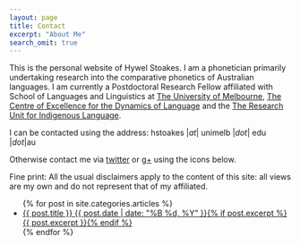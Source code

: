 ```yaml
---
layout: page
title: Contact
excerpt: "About Me"
search_omit: true
---
```

This is the personal website of Hywel Stoakes. I am a phonetician primarily undertaking research into the comparative phonetics of Australian languages. I am currently a Postdoctoral Research Fellow affiliated with School of Languages and Linguistics at [The University of Melbourne](http://languages-linguistics.unimelb.edu.au), [The Centre of Excellence for the Dynamics of Language](http://dynamicsoflanguage.edu.au) and the [The Research Unit for Indigenous Language](https://indiglang.arts.unimelb.edu.au/home/).  

I can be contacted using the address: hstoakes \|*at*\| unimelb \|*dot*\| edu \|*dot*\|au  

Otherwise contact me via [twitter](https://www.twitter.com) or [g+](https://plus.google.com) using the icons below.

Fine print: All the usual disclaimers apply to the content of this site: all views are my own and do not represent that of my affiliated.


<ul class="post-list">
{% for post in site.categories.articles %} 
  <li><article><a href="{{ site.url }}{{ post.url }}">{{ post.title }} <span class="entry-date"><time datetime="{{ post.date | date_to_xmlschema }}">{{ post.date | date: "%B %d, %Y" }}</time></span>{% if post.excerpt %} <span class="excerpt">{{ post.excerpt }}</span>{% endif %}</a></article></li>
{% endfor %}
</ul>
